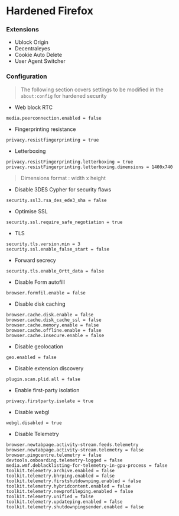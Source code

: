 # Hardened Firefox


### Extensions

* Ublock Origin
* Decentraleyes 
* Cookie Auto Delete
* User Agent Switcher


###  Configuration
> The following section covers settings to be modified in the `about:config` for hardened security

* Web block RTC

```
media.peerconnection.enabled = false
```

* Fingerprinting resistance

```
privacy.resistfingerprinting = true
```
* Letterboxing

```
privacy.resistFingerprinting.letterboxing = true
privacy.resistFingerprinting.letterboxing.dimensions = 1400x740 
```
> Dimensions format : width x height

* Disable 3DES Cypher for security flaws

```
security.ssl3.rsa_des_ede3_sha = false
```

* Optimise SSL

```
security.ssl.require_safe_negotiation = true
```

* TLS

```
security.tls.version.min = 3
security.ssl.enable_false_start = false
```

* Forward secrecy

```
security.tls.enable_0rtt_data = false
```

* Disable Form autofill 

```
browser.formfil.enable = false
```

* Disable disk caching

```
browser.cache.disk.enable = false
browser.cache.disk_cache_ssl = false
browser.cache.memory.enable = false
browser.cache.offline.enable = false
browser.cache.insecure.enable = false
```

* Disable geolocation

```
geo.enabled = false
```

* Disable extension discovery

```
plugin.scan.plid.all = false
```

* Enable first-party isolation

```
privacy.firstparty.isolate = true
```

* Disable webgl
```
webgl.disabled = true
```

* Disable Telemetry 

```
browser.newtabpage.activity-stream.feeds.telemetry browser.newtabpage.activity-stream.telemetry = false
browser.pingcentre.telemetry = false
devtools.onboarding.telemetry-logged = false
media.wmf.deblacklisting-for-telemetry-in-gpu-process = false
toolkit.telemetry.archive.enabled = false
toolkit.telemetry.bhrping.enabled = false
toolkit.telemetry.firstshutdownping.enabled = false
toolkit.telemetry.hybridcontent.enabled = false
toolkit.telemetry.newprofileping.enabled = false
toolkit.telemetry.unified = false
toolkit.telemetry.updateping.enabled = false
toolkit.telemetry.shutdownpingsender.enabled = false
```

